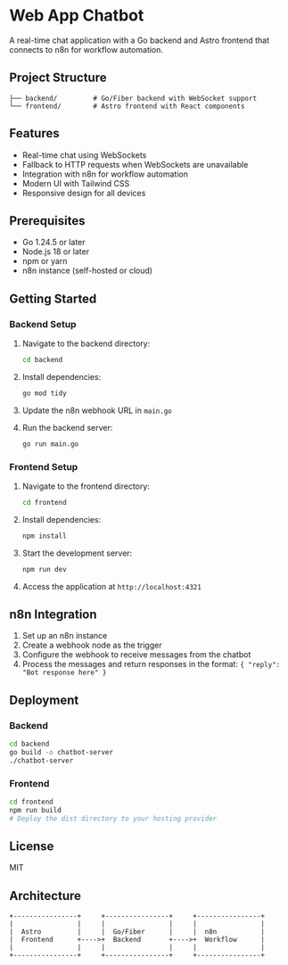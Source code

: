# Web App Chatbot

A real-time chat application with a Go backend and Astro frontend that connects to n8n for workflow automation.

## Project Structure

```
├── backend/         # Go/Fiber backend with WebSocket support
└── frontend/        # Astro frontend with React components
```

## Features

- Real-time chat using WebSockets
- Fallback to HTTP requests when WebSockets are unavailable
- Integration with n8n for workflow automation
- Modern UI with Tailwind CSS
- Responsive design for all devices

## Prerequisites

- Go 1.24.5 or later
- Node.js 18 or later
- npm or yarn
- n8n instance (self-hosted or cloud)

## Getting Started

### Backend Setup

1. Navigate to the backend directory:
   ```bash
   cd backend
   ```

2. Install dependencies:
   ```bash
   go mod tidy
   ```

3. Update the n8n webhook URL in `main.go`

4. Run the backend server:
   ```bash
   go run main.go
   ```

### Frontend Setup

1. Navigate to the frontend directory:
   ```bash
   cd frontend
   ```

2. Install dependencies:
   ```bash
   npm install
   ```

3. Start the development server:
   ```bash
   npm run dev
   ```

4. Access the application at `http://localhost:4321`

## n8n Integration

1. Set up an n8n instance
2. Create a webhook node as the trigger
3. Configure the webhook to receive messages from the chatbot
4. Process the messages and return responses in the format: `{ "reply": "Bot response here" }`

## Deployment

### Backend

```bash
cd backend
go build -o chatbot-server
./chatbot-server
```

### Frontend

```bash
cd frontend
npm run build
# Deploy the dist directory to your hosting provider
```

## License

MIT


## Architecture

```
+----------------+     +----------------+     +----------------+
|                |     |                |     |                |
|  Astro         |     |  Go/Fiber      |     |  n8n           |
|  Frontend      +---->+  Backend       +---->+  Workflow      |
|                |     |                |     |                |
+----------------+     +----------------+     +----------------+
```